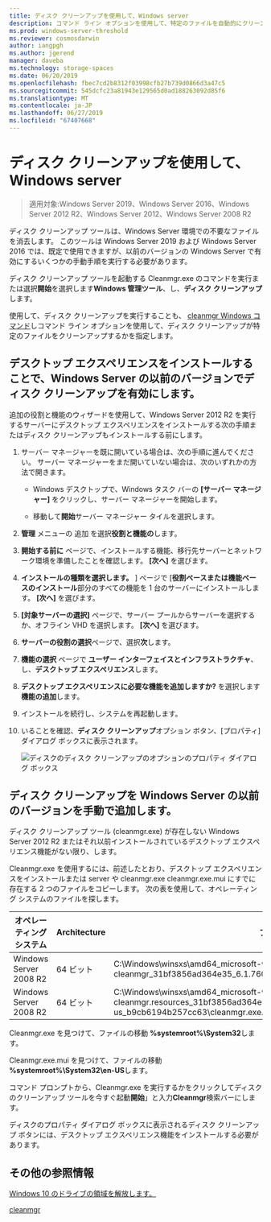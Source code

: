 ```yaml
---
title: ディスク クリーンアップを使用して、Windows server
description: コマンド ライン オプションを使用して、特定のファイルを自動的にクリーンアップするには、(Cleanmgr.exe) ディスク クリーンアップ ツールを構成する方法について説明します。
ms.prod: windows-server-threshold
ms.reviewer: cosmosdarwin
author: iangpgh
ms.author: jgerend
manager: daveba
ms.technology: storage-spaces
ms.date: 06/20/2019
ms.openlocfilehash: fbec7cd2b8312f03998cfb27b739d0866d3a47c5
ms.sourcegitcommit: 545dcfc23a81943e129565d0ad188263092d85f6
ms.translationtype: MT
ms.contentlocale: ja-JP
ms.lasthandoff: 06/27/2019
ms.locfileid: "67407668"
---
```

# <a name="using-disk-cleanup-on-windows-server"></a>ディスク クリーンアップを使用して、Windows server

> 適用対象:Windows Server 2019、Windows Server 2016、Windows Server 2012 R2、Windows Server 2012、Windows Server 2008 R2

ディスク クリーンアップ ツールは、Windows Server 環境での不要なファイルを消去します。 このツールは Windows Server 2019 および Windows Server 2016 では、既定で使用できますが、以前のバージョンの Windows Server で有効にするいくつかの手動手順を実行する必要があります。

ディスク クリーンアップ ツールを起動する Cleanmgr.exe のコマンドを実行または選択**開始**を選択します**Windows 管理ツール**、し、**ディスク クリーンアップ**します。

使用して、ディスク クリーンアップを実行することも、 [cleanmgr Windows コマンド](../../administration/windows-commands/cleanmgr.md)しコマンド ライン オプションを使用して、ディスク クリーンアップが特定のファイルをクリーンアップするかを指定します。

## <a name="enable-disk-cleanup-on-an-earlier-version-of-windows-server-by-installing-the-desktop-experience"></a>デスクトップ エクスペリエンスをインストールすることで、Windows Server の以前のバージョンでディスク クリーンアップを有効にします。

追加の役割と機能のウィザードを使用して、Windows Server 2012 R2 を実行するサーバーにデスクトップ エクスペリエンスをインストールする次の手順またはディスク クリーンアップもインストールする前にします。

1. サーバー マネージャーを既に開いている場合は、次の手順に進んでください。 サーバー マネージャーをまだ開いていない場合は、次のいずれかの方法で開きます。

   - Windows デスクトップで、Windows タスク バーの **[サーバー マネージャー]** をクリックし、サーバー マネージャーを開始します。

   - 移動して**開始**サーバー マネージャー タイルを選択します。

1. **管理** メニューの 追加 を選択**役割と機能の**します。

1. **開始する前に** ページで、インストールする機能、移行先サーバーとネットワーク環境を準備したことを確認します。 **[次へ]** を選びます。

1. **インストールの種類を選択します。** ] ページで [**役割ベースまたは機能ベースのインストール**部分のすべての機能を 1 台のサーバーにインストールします。 **[次へ]** を選びます。

1. **[対象サーバーの選択]** ページで、サーバー プールからサーバーを選択するか、オフライン VHD を選択します。 **[次へ]** を選びます。

1. **サーバーの役割の選択**ページで、選択**次**します。

1. **機能の選択** ページで **ユーザー インターフェイスとインフラストラクチャ**、し、**デスクトップ エクスペリエンス**します。

1. **デスクトップ エクスペリエンスに必要な機能を追加しますか?** を選択します**機能の追加**します。

1. インストールを続行し、システムを再起動します。

1. いることを確認、**ディスク クリーンアップ**オプション ボタン、[プロパティ] ダイアログ ボックスに表示されます。

   ![ディスクのディスク クリーンアップのオプションのプロパティ ダイアログ ボックス](media/diskpropswcleanup.png)

## <a name="manually-add-disk-cleanup-to-an-earlier-version-of-windows-server"></a>ディスク クリーンアップを Windows Server の以前のバージョンを手動で追加します。

ディスク クリーンアップ ツール (cleanmgr.exe) が存在しない Windows Server 2012 R2 またはそれ以前インストールされているデスクトップ エクスペリエンス機能がない限り、します。

Cleanmgr.exe を使用するには、前述したとおり、デスクトップ エクスペリエンスをインストールまたは server や cleanmgr.exe cleanmgr.exe.mui にすでに存在する 2 つのファイルをコピーします。 次の表を使用して、オペレーティング システムのファイルを探します。

| オペレーティング システム  | Architecture  | ファイルの場所  |
| ----------------- | -------------- | --------------- |
| Windows Server 2008 R2 | 64 ビット | C:\Windows\winsxs\amd64_microsoft-windows-cleanmgr_31bf3856ad364e35_6.1.7600.16385_none_c9392808773cd7da\cleanmgr.exe 
| Windows Server 2008 R2 | 64 ビット | C:\Windows\winsxs\amd64_microsoft-windows-cleanmgr.resources_31bf3856ad364e35_6.1.7600.16385_en-us_b9cb6194b257cc63\cleanmgr.exe.mui |

Cleanmgr.exe を見つけて、ファイルの移動 **%systemroot%\System32**します。

Cleanmgr.exe.mui を見つけて、ファイルの移動 **%systemroot%\System32\en-US**します。

コマンド プロンプトから、Cleanmgr.exe を実行するかをクリックしてディスクのクリーンアップ ツールを今すぐ起動**開始**」と入力**Cleanmgr**検索バーにします。

ディスクのプロパティ ダイアログ ボックスに表示されるディスク クリーンアップ ボタンには、デスクトップ エクスペリエンス機能をインストールする必要があります。

## <a name="additional-references"></a>その他の参照情報

[Windows 10 のドライブの領域を解放します。](https://support.microsoft.com/en-us/help/12425/windows-10-free-up-drive-space)

[cleanmgr](../../administration/windows-commands/cleanmgr.md)
